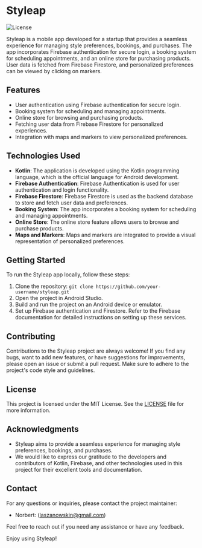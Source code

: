 # Styleap

![License](https://img.shields.io/badge/license-MIT-blue.svg)

Styleap is a mobile app developed for a startup that provides a seamless experience for managing style preferences, bookings, and purchases. The app incorporates Firebase authentication for secure login, a booking system for scheduling appointments, and an online store for purchasing products. User data is fetched from Firebase Firestore, and personalized preferences can be viewed by clicking on markers.

## Features

- User authentication using Firebase authentication for secure login.
- Booking system for scheduling and managing appointments.
- Online store for browsing and purchasing products.
- Fetching user data from Firebase Firestore for personalized experiences.
- Integration with maps and markers to view personalized preferences.

## Technologies Used

- **Kotlin**: The application is developed using the Kotlin programming language, which is the official language for Android development.
- **Firebase Authentication**: Firebase Authentication is used for user authentication and login functionality.
- **Firebase Firestore**: Firebase Firestore is used as the backend database to store and fetch user data and preferences.
- **Booking System**: The app incorporates a booking system for scheduling and managing appointments.
- **Online Store**: The online store feature allows users to browse and purchase products.
- **Maps and Markers**: Maps and markers are integrated to provide a visual representation of personalized preferences.

## Getting Started

To run the Styleap app locally, follow these steps:

1. Clone the repository: `git clone https://github.com/your-username/styleap.git`
2. Open the project in Android Studio.
3. Build and run the project on an Android device or emulator.
4. Set up Firebase authentication and Firestore. Refer to the Firebase documentation for detailed instructions on setting up these services.

## Contributing

Contributions to the Styleap project are always welcome! If you find any bugs, want to add new features, or have suggestions for improvements, please open an issue or submit a pull request. Make sure to adhere to the project's code style and guidelines.

## License

This project is licensed under the MIT License. See the [LICENSE](LICENSE) file for more information.

## Acknowledgments

- Styleap aims to provide a seamless experience for managing style preferences, bookings, and purchases.
- We would like to express our gratitude to the developers and contributors of Kotlin, Firebase, and other technologies used in this project for their excellent tools and documentation.

## Contact

For any questions or inquiries, please contact the project maintainer:

- Norbert: (laszanowskin@gmail.com)

Feel free to reach out if you need any assistance or have any feedback.

Enjoy using Styleap!
